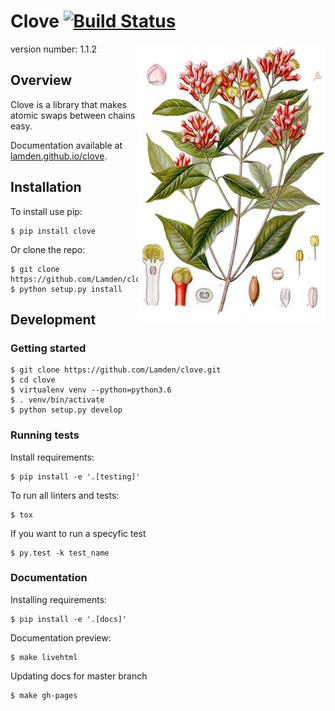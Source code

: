 # Clove [![Build Status](https://travis-ci.com/Lamden/clove.svg?token=ZJstcVy9cUkAxLqvqRuL&branch=master)](https://travis-ci.com/Lamden/clove)

<img src="https://github.com/StuartFarmer/clove/raw/master/clove.jpg" align="right"
     title="Seneca" width="300" height="450">

version number: 1.1.2


## Overview

Clove is a library that makes atomic swaps between chains easy.


Documentation available at [lamden.github.io/clove](https://lamden.github.io/clove).


## Installation

To install use pip:

    $ pip install clove


Or clone the repo:

    $ git clone https://github.com/Lamden/clove.git
    $ python setup.py install


## Development

### Getting started

    $ git clone https://github.com/Lamden/clove.git
    $ cd clove
    $ virtualenv venv --python=python3.6
    $ . venv/bin/activate
    $ python setup.py develop

### Running tests

Install requirements:

    $ pip install -e '.[testing]'

To run all linters and tests:

    $ tox

If you want to run a specyfic test

    $ py.test -k test_name

### Documentation

Installing requirements:

    $ pip install -e '.[docs]'

Documentation preview:

    $ make livehtml

Updating docs for master branch

    $ make gh-pages
